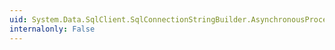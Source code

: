 ```yaml
---
uid: System.Data.SqlClient.SqlConnectionStringBuilder.AsynchronousProcessing
internalonly: False
---
```

